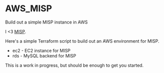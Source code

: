 # AWS_MISP
Build out a simple MISP instance in AWS

I <3 [MISP](https://github.com/MISP/MISP).

Here's a simple Terraform script to build out an AWS environment for MISP.

 * ec2 - EC2 instance for MISP
 * rds - MySQL backend for MISP


This is a work in progress, but should be enough to get you started.
